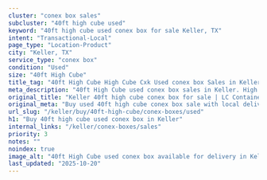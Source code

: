 ```yaml
---
cluster: "conex box sales"
subcluster: "40ft high cube used"
keyword: "40ft high cube used conex box for sale Keller, TX"
intent: "Transactional-Local"
page_type: "Location-Product"
city: "Keller, TX"
service_type: "conex box"
condition: "Used"
size: "40ft High Cube"
title_tag: "40ft High Cube High Cube Cxk Used conex box Sales in Keller | LC Container"
meta_description: "40ft High Cube used conex box sales in Keller. High cube containers with extra height. Fast delivery, competitive pricing. Serving conex boxes area. Quote ID: KUD. Call (214) 524-4168 for your free quote today."
original_title: "Keller 40ft high cube conex box for sale | LC Container"
original_meta: "Buy used 40ft high cube conex box sale with local delivery in Keller, TX. LC Container — local Since 2003. Request a fast quote today."
url_slug: "/keller/buy/40ft-high-cube/conex-boxes/used"
h1: "Buy 40ft high cube used conex box in Keller"
internal_links: "/keller/conex-boxes/sales"
priority: 3
notes: ""
noindex: true
image_alt: "40ft High Cube used conex box available for delivery in Keller"
last_updated: "2025-10-20"
---
```


<!-- TODO: Add unique city/inventory copy, images, and internal links here. -->
